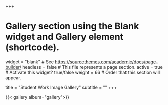 +++
# Gallery section using the Blank widget and Gallery element (shortcode).
widget = "blank"  # See https://sourcethemes.com/academic/docs/page-builder/
headless = false  # This file represents a page section.
active = true # Activate this widget? true/false
weight = 66  # Order that this section will appear.

title = "Student Work Image Gallery"
subtitle = ""
+++

{{< gallery album="gallery">}}
